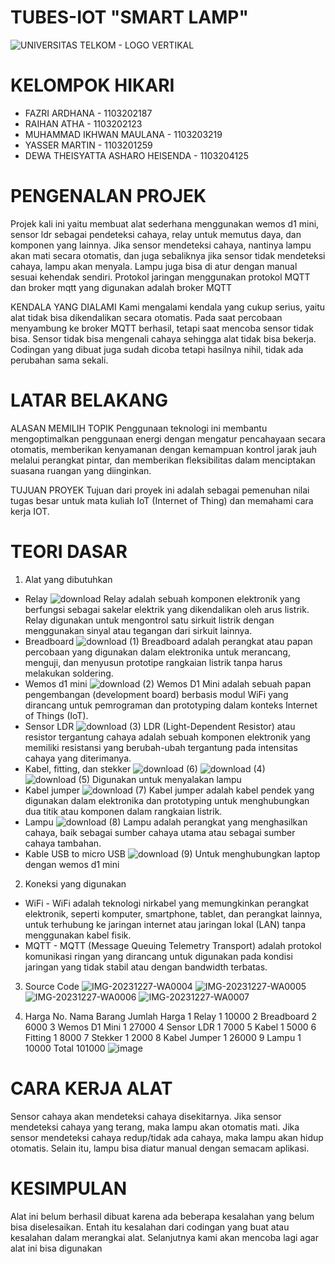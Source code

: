 # TUBES-IOT "SMART LAMP"

![UNIVERSITAS TELKOM - LOGO VERTIKAL](https://github.com/Wantenggt/TUBES-IOT/assets/146419439/0f25d0b8-5627-45ff-b266-a29cc4f6cb04)

# KELOMPOK HIKARI
* FAZRI ARDHANA - 1103202187
* RAIHAN ATHA - 1103202123
* MUHAMMAD IKHWAN MAULANA - 1103203219
* YASSER MARTIN - 1103201259
* DEWA THEISYATTA ASHARO HEISENDA - 1103204125

# PENGENALAN PROJEK
Projek kali ini yaitu membuat alat sederhana menggunakan wemos d1 mini, sensor ldr sebagai pendeteksi cahaya, relay untuk memutus daya, dan komponen yang lainnya. Jika sensor mendeteksi cahaya, nantinya lampu akan mati secara otomatis, dan juga sebaliknya jika sensor tidak mendeteksi cahaya, lampu akan menyala. Lampu juga bisa di atur dengan manual sesuai kehendak sendiri. Protokol jaringan menggunakan protokol MQTT dan broker mqtt yang digunakan adalah broker MQTT 

KENDALA YANG DIALAMI
Kami mengalami kendala yang cukup serius, yaitu alat tidak bisa dikendalikan secara otomatis. Pada saat percobaan menyambung ke broker MQTT berhasil, tetapi saat mencoba sensor tidak bisa. Sensor tidak bisa mengenali cahaya sehingga alat tidak bisa bekerja. Codingan yang dibuat juga sudah dicoba tetapi hasilnya nihil, tidak ada perubahan sama sekali. 

# LATAR BELAKANG
ALASAN MEMILIH TOPIK
Penggunaan teknologi ini membantu mengoptimalkan penggunaan energi dengan mengatur pencahayaan secara otomatis, memberikan kenyamanan dengan kemampuan kontrol jarak jauh melalui perangkat pintar, dan memberikan fleksibilitas dalam menciptakan suasana ruangan yang diinginkan.

TUJUAN PROYEK
Tujuan dari proyek ini adalah sebagai pemenuhan nilai tugas besar untuk mata kuliah IoT (Internet of Thing) dan memahami cara kerja IOT.

# TEORI DASAR
1. Alat yang dibutuhkan
* Relay ![download](https://github.com/Wantenggt/TUBES-IOT/assets/146419439/bcf08131-d9be-405f-b364-ca9c2d2ed712)
Relay adalah sebuah komponen elektronik yang berfungsi sebagai sakelar elektrik yang dikendalikan oleh arus listrik. Relay digunakan untuk mengontrol satu sirkuit listrik dengan menggunakan sinyal atau tegangan dari sirkuit lainnya.
* Breadboard ![download (1)](https://github.com/Wantenggt/TUBES-IOT/assets/146419439/656970f4-014f-4fc6-b094-a2c7584339e0)
Breadboard adalah perangkat atau papan percobaan yang digunakan dalam elektronika untuk merancang, menguji, dan menyusun prototipe rangkaian listrik tanpa harus melakukan soldering.
* Wemos d1 mini ![download (2)](https://github.com/Wantenggt/TUBES-IOT/assets/146419439/99fd7762-7dc8-4c4e-983c-9e573e33b9de)
Wemos D1 Mini adalah sebuah papan pengembangan (development board) berbasis modul WiFi yang dirancang untuk pemrograman dan prototyping dalam konteks Internet of Things (IoT).
* Sensor LDR ![download (3)](https://github.com/Wantenggt/TUBES-IOT/assets/146419439/80beeb9d-3d87-45a7-827d-9dea5ca2854e)
LDR (Light-Dependent Resistor) atau resistor tergantung cahaya adalah sebuah komponen elektronik yang memiliki resistansi yang berubah-ubah tergantung pada intensitas cahaya yang diterimanya.
* Kabel, fitting, dan stekker ![download (6)](https://github.com/Wantenggt/TUBES-IOT/assets/146419439/4f484893-9152-43b8-b153-6d312348e76b)
![download (4)](https://github.com/Wantenggt/TUBES-IOT/assets/146419439/b925ddcf-ab55-4968-8d48-593f3cef7d3f)
![download (5)](https://github.com/Wantenggt/TUBES-IOT/assets/146419439/8d92e187-9762-447e-8484-dbbfb15e6f65)
Digunakan untuk menyalakan lampu
* Kabel jumper ![download (7)](https://github.com/Wantenggt/TUBES-IOT/assets/146419439/13819b79-bc49-463c-b28d-e9ec1bed0d39)
Kabel jumper adalah kabel pendek yang digunakan dalam elektronika dan prototyping untuk menghubungkan dua titik atau komponen dalam rangkaian listrik.
* Lampu ![download (8)](https://github.com/Wantenggt/TUBES-IOT/assets/146419439/fcfe9d48-8861-4c3b-9664-c874f8d5d745)
Lampu adalah perangkat yang menghasilkan cahaya, baik sebagai sumber cahaya utama atau sebagai sumber cahaya tambahan.
* Kable USB to micro USB ![download (9)](https://github.com/Wantenggt/TUBES-IOT/assets/146419439/b287c330-1765-454a-93a9-1cc80b46f050)
Untuk menghubungkan laptop dengan wemos d1 mini

2. Koneksi yang digunakan
* WiFi - WiFi adalah teknologi nirkabel yang memungkinkan perangkat elektronik, seperti komputer, smartphone, tablet, dan perangkat lainnya, untuk terhubung ke jaringan internet atau jaringan lokal (LAN) tanpa menggunakan kabel fisik. 
* MQTT - MQTT (Message Queuing Telemetry Transport) adalah protokol komunikasi ringan yang dirancang untuk digunakan pada kondisi jaringan yang tidak stabil atau dengan bandwidth terbatas.

3. Source Code
![IMG-20231227-WA0004](https://github.com/Wantenggt/TUBES-IOT/assets/146419439/55d88f5e-e91b-4c02-8a10-ff4a0294f6c8)
![IMG-20231227-WA0005](https://github.com/Wantenggt/TUBES-IOT/assets/146419439/3ad88ff3-941b-4c1c-b666-dde63af48289)
![IMG-20231227-WA0006](https://github.com/Wantenggt/TUBES-IOT/assets/146419439/f4d48418-66b2-43b5-8bd1-4157a8f3b6ad)
![IMG-20231227-WA0007](https://github.com/Wantenggt/TUBES-IOT/assets/146419439/a95981e4-fca4-4479-8efe-dd01becb97cd)

4. Harga
No.	Nama Barang	Jumlah	Harga
1	Relay	1	10000
2	Breadboard	2	6000
3	Wemos D1 Mini	1	27000
4	Sensor LDR	1	7000
5	Kabel	1	5000
6	Fitting	1	8000
7	Stekker	1	2000
8	Kabel Jumper	1	26000
9	Lampu	1	10000
Total			101000
![image](https://github.com/Wantenggt/TUBES-IOT/assets/146419439/af6525d7-2842-4158-a76f-26bef08c067a)

# CARA KERJA ALAT
Sensor cahaya akan mendeteksi cahaya disekitarnya. Jika sensor mendeteksi cahaya yang terang, maka lampu akan otomatis mati. Jika sensor mendeteksi cahaya redup/tidak ada cahaya, maka lampu akan hidup otomatis. Selain itu, lampu bisa diatur manual dengan semacam aplikasi.

# KESIMPULAN
Alat ini belum berhasil dibuat karena ada beberapa kesalahan yang belum bisa diselesaikan. Entah itu kesalahan dari codingan yang buat atau kesalahan dalam merangkai alat. Selanjutnya kami akan mencoba lagi agar alat ini bisa digunakan 
